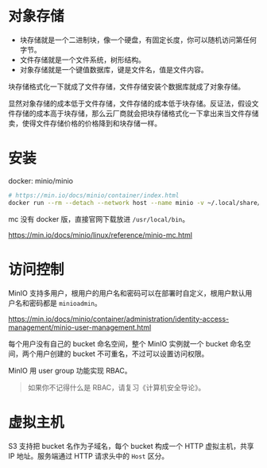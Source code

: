 # 对象存储

- 块存储就是一个二进制块，像一个硬盘，有固定长度，你可以随机访问第任何字节。
- 文件存储就是一个文件系统，树形结构。
- 对象存储就是一个键值数据库，键是文件名，值是文件内容。

块存储格式化一下就成了文件存储，文件存储安装个数据库就成了对象存储。

显然对象存储的成本低于文件存储，文件存储的成本低于块存储。反证法，假设文件存储的成本高于块存储，那么云厂商就会把块存储格式化一下拿出来当文件存储卖，使得文件存储价格的价格降到和块存储一样。

# 安装

docker: minio/minio

```bash
# https://min.io/docs/minio/container/index.html
docker run --rm --detach --network host --name minio -v ~/.local/share/minio/data:/data minio/minio server /data --console-address :9090
```

mc 没有 docker 版，直接官网下载放进 `/usr/local/bin`。

<https://min.io/docs/minio/linux/reference/minio-mc.html>

# 访问控制

MinIO 支持多用户，根用户的用户名和密码可以在部署时自定义，根用户默认用户名和密码都是 `minioadmin`。

<https://min.io/docs/minio/container/administration/identity-access-management/minio-user-management.html>

每个用户没有自己的 bucket 命名空间，整个 MinIO 实例就一个 bucket 命名空间，两个用户创建的 bucket 不可重名，不过可以设置访问权限。

MinIO 用 user group 功能实现 RBAC。

> 如果你不记得什么是 RBAC，请复习《计算机安全导论》。

# 虚拟主机

S3 支持把 bucket 名作为子域名，每个 bucket 构成一个 HTTP 虚拟主机，共享 IP 地址。服务端通过 HTTP 请求头中的 `Host` 区分。
